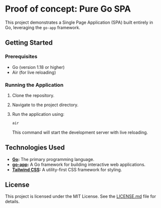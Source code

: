# Proof of concept: Pure Go SPA

This project demonstrates a Single Page Application (SPA) built entirely in Go, leveraging the `go-app` framework.

## Getting Started

### Prerequisites

- Go (version 1.18 or higher)
- Air (for live reloading)

### Running the Application

1. Clone the repository.
2. Navigate to the project directory.
3. Run the application using:

    ```bash
    air
    ```

    This command will start the development server with live reloading.

## Technologies Used

- **[Go](https://go.dev/):** The primary programming language.
- **[go-app](https://github.com/maxence-charriere/go-app):** A Go framework for building interactive web applications.
- **[Tailwind CSS](https://tailwindcss.com/):** A utility-first CSS framework for styling.

## License

This project is licensed under the MIT License. See the [LICENSE.md](LICENSE.md) file for details.
